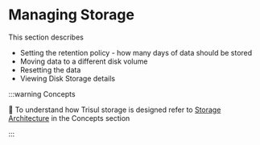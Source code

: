 # Managing Storage

This section describes 

- Setting the retention policy  - how many days of data should be stored
- Moving data to a different disk volume 
- Resetting the data 
- Viewing Disk Storage details 

:::warning Concepts

:memo: To understand how Trisul storage is designed refer to [Storage Architecture](/docs/ag/domain/storage_arch) in the Concepts section

:::